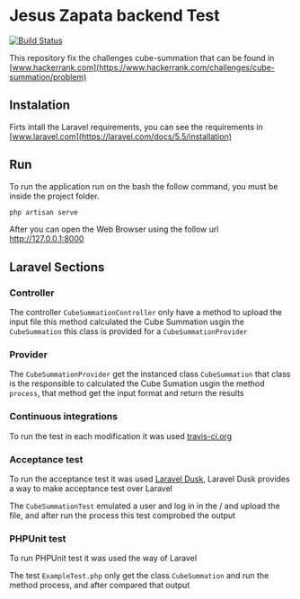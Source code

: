 # Jesus Zapata backend Test

[![Build Status](https://travis-ci.org/JesusZapata/jesus-zapata-back.svg?branch=master)](https://travis-ci.org/JesusZapata/jesus-zapata-back)

This repository fix the challenges cube-summation that can be found in [www.hackerrank.com](https://www.hackerrank.com/challenges/cube-summation/problem)

## Instalation

Firts intall the Laravel requirements, you can see the requirements in [www.laravel.com](https://laravel.com/docs/5.5/installation)

## Run

To run the application run on the bash the follow command, you must be inside the project folder.

```bash
php artisan serve
```

After you can open the Web Browser using the follow url http://127.0.0.1:8000

## Laravel Sections

### Controller

The controller `CubeSummationController` only have a method to upload the input file this method calculated the Cube Summation usgin the `CubeSummation` this class is provided for a `CubeSummationProvider`

### Provider

The `CubeSummationProvider` get the instanced class `CubeSummation` that class is the responsible to calculated the Cube Sumation usgin the method `process`, that method get the input format and return the results

### Continuous integrations

To run the test in each modification it was used [travis-ci.org](https://www.travis-ci.org/)

### Acceptance test

To run the acceptance test it was used [Laravel Dusk](https://laravel.com/docs/5.5/dusk), Laravel Dusk provides a way to make acceptance test over Laravel

The `CubeSummationTest` emulated a user and log in in the / and upload the file, and after run the process this test comprobed the output

### PHPUnit test

To run PHPUnit test it was used the way of Laravel

The test `ExampleTest.php` only get the class `CubeSummation` and run the method process, and after compared that output
